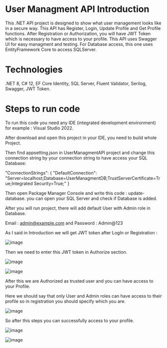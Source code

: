 # User Managment API Introduction

This .NET API project is designed to show what user management looks like in a secure way. This API has Register, Login, Update Profile and Get Profile functions. After Registration or Authorization, you will have JWT Token which is necessary to have access to your profile. This API uses Swagger UI for easy managment and testing. For Database access, this one uses EntityFramework Core to access SQLServer.

# Technologies 

.NET 8, C# 12, EF Core Identity, SQL Server, Fluent Validator, Serilog, Swagger, JWT Token.

# Steps to run code 

To run this code you need any IDE (integrated development environment) for example : Visual Studio 2022.

After download and open this project in your IDE, you need to build whole Project.

Then find appsetting.json in UserManagmentAPI project and change this connection string by your connection string to have access your SQL Database:

"ConnectionStrings": {
   "DefaultConnection": "Server=localhost;Database=UserManagmentDB;TrustServerCertificate=True;Integrated Security=True;"
 }

Then open Package Manager Console and write this code : update-database. you can open your SQL Server and check if Database is added.

After you will run project, there will add default User with Admin role in Database.

Email : admin@example.com and Password : Admin@123

As I said in Introduction we will get JWT token after LogIn or Registration : 

![image](https://github.com/merabmos/UserManagmentAPI/assets/48407417/68433884-35f3-4410-997c-c5ab39278360)

Then we need to enter this JWT token in Authorize section.

![image](https://github.com/merabmos/UserManagmentAPI/assets/48407417/daea6fcd-d89f-4e0f-9619-679f7a25fec9)

![image](https://github.com/merabmos/UserManagmentAPI/assets/48407417/371648fe-e538-47fd-bdbd-aed681a9edda)

After this we are Authorized as trusted user and you can have access to your Profile.

Here we should say that only User and Admin roles can have access to their profile so in registration you should specify which you are.

![image](https://github.com/merabmos/UserManagmentAPI/assets/48407417/a8178f84-23fb-489c-aa85-f692c03e0a44)

So after this steps you can successfully access to your profile.

![image](https://github.com/merabmos/UserManagmentAPI/assets/48407417/cbbeaa43-0af1-4312-88f1-167023002585)

![image](https://github.com/merabmos/UserManagmentAPI/assets/48407417/9dd09556-ad1d-4e1b-a85c-e70a2eb616ec)



